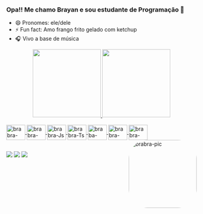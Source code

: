 ### Opa!! Me chamo Brayan e sou estudante de Programação 👋

- 😄 Pronomes: ele/dele
- ⚡ Fun fact: Amo frango frito gelado com ketchup
- 🎧 Vivo a base de música

<div align="center">
  <a href="https://github.com/brabrahen">
  <img height="180em" src="https://github-readme-stats.vercel.app/api?username=brabrahen&show_icons=true&theme=gruvbox&include_all_commits=true&count_private=true"/>
  <img height="180em" src="https://github-readme-stats.vercel.app/api/top-langs/?username=brabrahen&layout=compact&langs_count=7&theme=gruvbox"/>
</div>
<div style="display: inline_block"><br>
   <img align="center" alt="brabra-HTML" height="40" width="50" src="https://cdn.jsdelivr.net/gh/devicons/devicon/icons/html5/html5-original.svg">
  <img align="center" alt="brabra-CSS" height="40" width="50" src="https://cdn.jsdelivr.net/gh/devicons/devicon/icons/css3/css3-original.svg">
  <img align="center" alt="brabra-Js" height="40" width="50" src="https://cdn.jsdelivr.net/gh/devicons/devicon/icons/javascript/javascript-original.svg">
  <img align="center" alt="brabra-Ts" height="40" width="50" src="https://cdn.jsdelivr.net/gh/devicons/devicon/icons/typescript/typescript-original.svg">
  <img align="center" alt="braba-Express" height="40" width="50" src="https://cdn.jsdelivr.net/gh/devicons/devicon/icons/express/express-original.svg">
  <img align="center" alt="brabra-Nest" height="40" width="50" src="https://cdn.jsdelivr.net/gh/devicons/devicon/icons/nestjs/nestjs-plain.svg">
  <img align="center" alt="brabra-adonis" height="40" width="50" src="https://cdn.jsdelivr.net/gh/devicons/devicon/icons/adonisjs/adonisjs-original.svg">
  <img align="right" alt="brabra-pic" height="180" style="border-radius:50px;" src="https://media4.giphy.com/media/hQuNhHxSWYhxp9KmyS/giphy.gif?cid=ecf05e47ru3xi8mjlsld28vmxifr5m6ni4w7eb4i0mlnuqvi&rid=giphy.gif&ct=g">
</div>
  
  ##
 
<div> 
  <a href="https://instagram.com/chocottone_" target="_blank"><img src="https://img.shields.io/badge/-Instagram-%23E4405F?style=for-the-badge&logo=instagram&logoColor=white" target="_blank"></a>
  <a href = "mailto:cbrayanhgdev@gmail.com"><img src="https://img.shields.io/badge/-Gmail-%23333?style=for-the-badge&logo=gmail&logoColor=white" target="_blank"></a>
  <a href="https://www.linkedin.com/in/brayan-henrique-586029180/" target="_blank"><img src="https://img.shields.io/badge/-LinkedIn-%230077B5?style=for-the-badge&logo=linkedin&logoColor=white" target="_blank"></a> 
 
  
 
</div>
